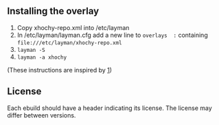 Installing the overlay
----------------------

1. Copy xhochy-repo.xml into /etc/layman
2. In /etc/layman/layman.cfg add a new line to ``overlays  :`` containing
   `file:///etc/layman/xhochy-repo.xml`
3. `layman -S`
4. `layman -a xhochy`

(These instructions are inspired by [1])

License
-------

Each ebuild should have a header indicating its license. The license may differ
between versions.

[1]: http://assaf-tech.blogspot.de/2011/02/using-github-and-layman-for-my-own.html
